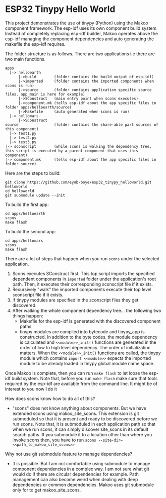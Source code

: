 # ESP32 Tinypy Hello World

This project demonstrates the use of tinypy (Python) using
the Makoo component framework. The esp-idf uses its own component
build system. Instead of completely replacing esp-idf builder, Makoo
operates above the esp-idf managing the component dependencies and auto
generating the makefile the esp-idf requires.


The folder structure is as follows. There are two applications i.e there
are two main functions.

```
apps
  |-> helloearth
      |->build        (folder contains the build output of esp-idf)
      |->imported     (folder contains the imported components when scons is run)
      |->source       (folder contains application specific source files. app_main is here for example)
      |->SConstruct   (main entry point when scons executes)
      |->component.mk (tells esp-idf about the app specific files in folder apps/helloearth/source)
      |->Makefile     (auto generated when scons is run)
  |-> hellomars
      |->SConstruct
source                (folder contains the share-able part sources of this component)
  |-> test1.py
  |-> test2.py
  |-> test3.py
|-> sconscript        (while scons is walking the dependency tree, this script is executed by a parent component that uses this component)
|-> component.mk      (tells esp-idf about the app specific files in folder source)
```

Here are the steps to build:
```
git clone https://github.com/eyob-boye/esp32_tinypy_helloworld.git  helloworld
cd helloworld
git submodule update --init
```

To build the first app:
```
cd apps/helloearth
scons
make flash
```

To build the second app:
```
cd apps/hellomars
scons
make flash
```

There are a lot of steps that happen when you run `scons` under
the selected application.

1) Scons executes SConstruct first. This top script imports the specified dependent 
components in `imported` folder under the application's root path. Then, it executes
their corresponding sconscript file if it exists.
2) Recursively "walk" the imported components execute their top level sconscript file
if it exists.
3) If tinypy modules are specified in the sconscript files they get discovered.
4) After walking the whole component dependency tree... the following two things 
happen:
    - Makefile for the esp-idf is generated with the discovered component paths
    - tinypy modules are compiled into bytecode and tinypy_app is constructed. In
addition to the byte codes, the module dependency is calculated and `<<module>>_init()` functions are
generated in the order of low to high level dependency. The order of initialization matters.
When the `<<module>>_init()` functions are called, the tinypy module which contains `import <<module>>` expects
the imported module to be already loaded in tinypy global module name space.

Once Makoo is complete, then you can run `make flash` to let loose
the esp-idf build system. Note that, before you run `make flash` make sure that
tools required by the esp-idf are available from the command line. It might be
of interest to you now I do it

How does scons know how to do all of this?
- "scons" does not know anything about components. But we have extended scons
using makoo_site_scons. This extension is git submoduled so that it is present
and ready to be discovered before we run scons. Note that, it is
submoduled in each application path so that when we run scons, it can simply
discover site_scons in its default search paths. If you submodule it to a location 
other than where you invoke scons then, you have to run `scons --site-dir=<<path_to_makoo_site_scons>>`

Why not use git submodule feature to manage dependencies?
- It is possible. But I am not comfortable using submodule to manage
component dependencies in a complex way. I am not sure what git would
do if there are circular dependencies for example. Path management 
can also become weird when dealing with deep dependencies or common
dependencies. Makoo uses git submodule only for to get makoo_site_scons.
